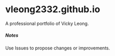 # vleong2332.github.io

A professional portfolio of Vicky Leong.

##### Notes

Use Issues to propose changes or improvements.